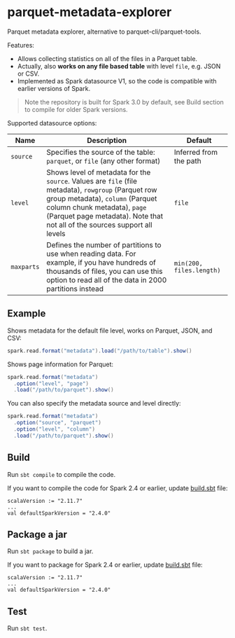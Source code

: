 # parquet-metadata-explorer
Parquet metadata explorer, alternative to parquet-cli/parquet-tools.

Features:
- Allows collecting statistics on all of the files in a Parquet table.
- Actually, also **works on any file based table** with level `file`, e.g. JSON or CSV.
- Implemented as Spark datasource V1, so the code is compatible with earlier versions of Spark.

> Note the repository is built for Spark 3.0 by default,
> see Build section to compile for older Spark versions.

Supported datasource options:

| Name | Description | Default |
|------|-------------|---------|
| `source` | Specifies the source of the table: `parquet`, or `file` (any other format) | Inferred from the path
| `level` | Shows level of metadata for the `source`. Values are `file` (file metadata), `rowgroup` (Parquet row group metadata), `column` (Parquet column chunk metadata), `page` (Parquet page metadata). Note that not all of the sources support all levels | `file`
| `maxparts` | Defines the number of partitions to use when reading data. For example, if you have hundreds of thousands of files, you can use this option to read all of the data in 2000 partitions instead | `min(200, files.length)`

## Example

Shows metadata for the default file level, works on Parquet, JSON, and CSV:
```scala
spark.read.format("metadata").load("/path/to/table").show()
```

Shows page information for Parquet:
```scala
spark.read.format("metadata")
  .option("level", "page")
  .load("/path/to/parquet").show()
```

You can also specify the metadata source and level directly:
```scala
spark.read.format("metadata")
  .option("source", "parquet")
  .option("level", "column")
  .load("/path/to/parquet").show()
```

## Build
Run `sbt compile` to compile the code.

If you want to compile the code for Spark 2.4 or earlier, update [build.sbt](./build.sbt) file:
```
scalaVersion := "2.11.7"
...
val defaultSparkVersion = "2.4.0"
```

## Package a jar
Run `sbt package` to build a jar.

If you want to package for Spark 2.4 or earlier, update [build.sbt](./build.sbt) file:
```
scalaVersion := "2.11.7"
...
val defaultSparkVersion = "2.4.0"
```

## Test
Run `sbt test`.
